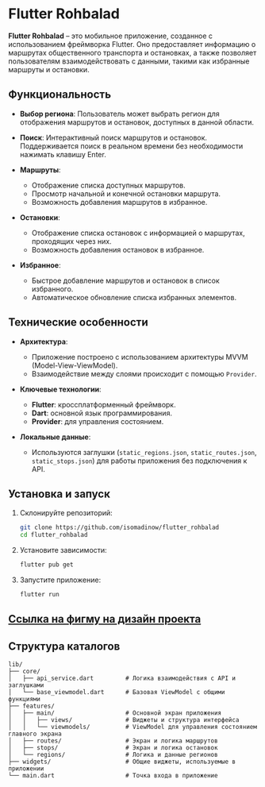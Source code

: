 # Flutter Rohbalad

**Flutter Rohbalad** – это мобильное приложение, созданное с использованием фреймворка Flutter. Оно предоставляет информацию о маршрутах общественного транспорта и остановках, а также позволяет пользователям взаимодействовать с данными, такими как избранные маршруты и остановки.

## Функциональность

- **Выбор региона**: 
  Пользователь может выбрать регион для отображения маршрутов и остановок, доступных в данной области.

- **Поиск**:
  Интерактивный поиск маршрутов и остановок. Поддерживается поиск в реальном времени без необходимости нажимать клавишу Enter.

- **Маршруты**:
  - Отображение списка доступных маршрутов.
  - Просмотр начальной и конечной остановки маршрута.
  - Возможность добавления маршрутов в избранное.

- **Остановки**:
  - Отображение списка остановок с информацией о маршрутах, проходящих через них.
  - Возможность добавления остановок в избранное.

- **Избранное**:
  - Быстрое добавление маршрутов и остановок в список избранного.
  - Автоматическое обновление списка избранных элементов.

## Технические особенности

- **Архитектура**:
  - Приложение построено с использованием архитектуры MVVM (Model-View-ViewModel).
  - Взаимодействие между слоями происходит с помощью `Provider`.

- **Ключевые технологии**:
  - **Flutter**: кроссплатформенный фреймворк.
  - **Dart**: основной язык программирования.
  - **Provider**: для управления состоянием.

- **Локальные данные**:
  - Используются заглушки (`static_regions.json`, `static_routes.json`, `static_stops.json`) для работы приложения без подключения к API.

## Установка и запуск

1. Склонируйте репозиторий:
   ```bash
   git clone https://github.com/isomadinow/flutter_rohbalad
   cd flutter_rohbalad
   ```

2. Установите зависимости:
   ```bash
   flutter pub get
   ```

3. Запустите приложение:
   ```bash
   flutter run
   ```

## [Ссылка на фигму на дизайн проекта](https://www.figma.com/design/rtjHBr46VcqPthuY52j9l7/Rohbalad?node-id=0-1&p=f&t=r0rHPyHtuAx8DoAm-0)


## Структура каталогов

```plaintext
lib/
├── core/
│   ├── api_service.dart         # Логика взаимодействия с API и заглушками
│   └── base_viewmodel.dart      # Базовая ViewModel с общими функциями
├── features/
│   ├── main/                    # Основной экран приложения
│   │   ├── views/               # Виджеты и структура интерфейса
│   │   └── viewmodels/          # ViewModel для управления состоянием главного экрана
│   ├── routes/                  # Экран и логика маршрутов
│   ├── stops/                   # Экран и логика остановок
│   └── regions/                 # Логика и данные регионов
├── widgets/                     # Общие виджеты, используемые в приложении
└── main.dart                    # Точка входа в приложение
```
